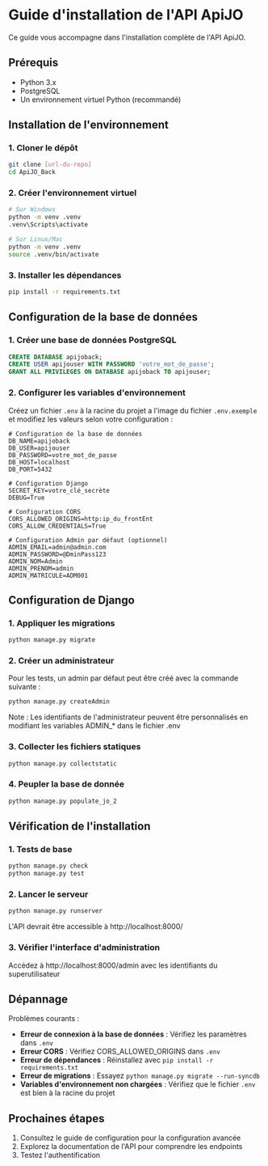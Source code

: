 # Guide d'installation de l'API ApiJO

Ce guide vous accompagne dans l'installation complète de l'API ApiJO.

## Prérequis

- Python 3.x
- PostgreSQL
- Un environnement virtuel Python (recommandé)

## Installation de l'environnement

### 1. Cloner le dépôt
```bash
git clone [url-du-repo]
cd ApiJO_Back
```

### 2. Créer l'environnement virtuel
```bash
# Sur Windows
python -m venv .venv
.venv\Scripts\activate

# Sur Linux/Mac
python -m venv .venv
source .venv/bin/activate
```

### 3. Installer les dépendances
```bash
pip install -r requirements.txt
```

## Configuration de la base de données

### 1. Créer une base de données PostgreSQL
```sql
CREATE DATABASE apijoback;
CREATE USER apijouser WITH PASSWORD 'votre_mot_de_passe';
GRANT ALL PRIVILEGES ON DATABASE apijoback TO apijouser;
```

### 2. Configurer les variables d'environnement

Créez un fichier `.env` à la racine du projet a l'image du fichier `.env.exemple` et modifiez les valeurs selon votre configuration :
```env
# Configuration de la base de données
DB_NAME=apijoback
DB_USER=apijouser
DB_PASSWORD=votre_mot_de_passe
DB_HOST=localhost
DB_PORT=5432

# Configuration Django
SECRET_KEY=votre_clé_secrète
DEBUG=True

# Configuration CORS
CORS_ALLOWED_ORIGINS=http:ip_du_frontEnt
CORS_ALLOW_CREDENTIALS=True

# Configuration Admin par défaut (optionnel)
ADMIN_EMAIL=admin@admin.com
ADMIN_PASSWORD=@DminPass123
ADMIN_NOM=Admin
ADMIN_PRENOM=admin
ADMIN_MATRICULE=ADM001
```

## Configuration de Django

### 1. Appliquer les migrations
```bash
python manage.py migrate
```

### 2. Créer un administrateur
Pour les tests, un admin par défaut peut être créé avec la commande suivante :
```bash
python manage.py createAdmin
```
Note : Les identifiants de l'administrateur peuvent être personnalisés en modifiant les variables ADMIN_* dans le fichier .env

### 3. Collecter les fichiers statiques
```bash
python manage.py collectstatic
```

### 4. Peupler la base de donnée
```bash
python manage.py populate_jo_2
```

## Vérification de l'installation

### 1. Tests de base
```bash
python manage.py check
python manage.py test
```

### 2. Lancer le serveur
```bash
python manage.py runserver
```
L'API devrait être accessible à http://localhost:8000/

### 3. Vérifier l'interface d'administration
Accédez à http://localhost:8000/admin avec les identifiants du superutilisateur

## Dépannage

Problèmes courants :

- **Erreur de connexion à la base de données** : Vérifiez les paramètres dans `.env`
- **Erreur CORS** : Vérifiez CORS_ALLOWED_ORIGINS dans `.env`
- **Erreur de dépendances** : Réinstallez avec `pip install -r requirements.txt`
- **Erreur de migrations** : Essayez `python manage.py migrate --run-syncdb`
- **Variables d'environnement non chargées** : Vérifiez que le fichier `.env` est bien à la racine du projet

## Prochaines étapes

1. Consultez le guide de configuration pour la configuration avancée
2. Explorez la documentation de l'API pour comprendre les endpoints
3. Testez l'authentification
